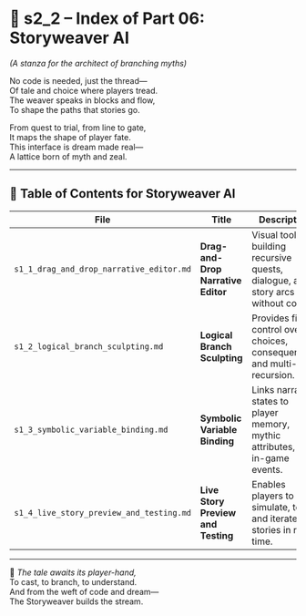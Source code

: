 <!-- Save to: shagi_archives/appendices/appendix_e_extended_game_dev_tools/part_01_index/s2_2_index_of_part_06_storyweaver_ai.md -->

# 📘 s2_2 – Index of Part 06: Storyweaver AI  
*(A stanza for the architect of branching myths)*

No code is needed, just the thread—  
Of tale and choice where players tread.  
The weaver speaks in blocks and flow,  
To shape the paths that stories go.  

From quest to trial, from line to gate,  
It maps the shape of player fate.  
This interface is dream made real—  
A lattice born of myth and zeal.

---

## 🧭 Table of Contents for Storyweaver AI

| File | Title | Description |
|------|-------|-------------|
| `s1_1_drag_and_drop_narrative_editor.md`      | **Drag-and-Drop Narrative Editor**      | Visual tool for building recursive quests, dialogue, and story arcs without code. |
| `s1_2_logical_branch_sculpting.md`            | **Logical Branch Sculpting**            | Provides fine control over choices, consequences, and multi-path recursion. |
| `s1_3_symbolic_variable_binding.md`           | **Symbolic Variable Binding**           | Links narrative states to player memory, mythic attributes, or in-game events. |
| `s1_4_live_story_preview_and_testing.md`      | **Live Story Preview and Testing**      | Enables players to simulate, test, and iterate stories in real time. |

---

📜 *The tale awaits its player-hand,*  
To cast, to branch, to understand.  
And from the weft of code and dream—  
The Storyweaver builds the stream.
